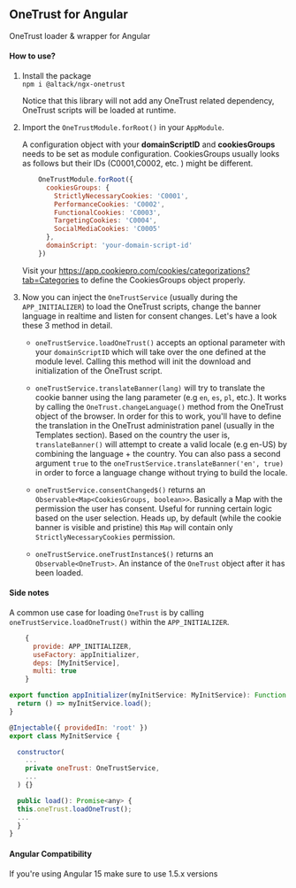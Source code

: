 ## OneTrust for Angular
OneTrust loader & wrapper for Angular

#### How to use?
1. Install the package  
   `npm i @altack/ngx-onetrust`

   Notice that this library will not add any OneTrust related dependency, OneTrust scripts will be loaded at runtime.

2. Import the `OneTrustModule.forRoot()` in your `AppModule`.

   A configuration object with your **domainScriptID** and **cookiesGroups** needs to be set as module configuration.
   CookiesGroups usually looks as follows but their IDs (C0001,C0002, etc. ) might be different.
    ```javascript
        OneTrustModule.forRoot({
          cookiesGroups: {
            StrictlyNecessaryCookies: 'C0001',
            PerformanceCookies: 'C0002',
            FunctionalCookies: 'C0003',
            TargetingCookies: 'C0004',
            SocialMediaCookies: 'C0005'
          },
          domainScript: 'your-domain-script-id'
        })
    ```  

   Visit your https://app.cookiepro.com/cookies/categorizations?tab=Categories to define the CookiesGroups object properly.

4. Now you can inject the `OneTrustService` (usually during the `APP_INITIALIZER`) to load the OneTrust scripts, change the banner language in realtime and listen for consent changes.
   Let's have a look these 3 method in detail.

    - `oneTrustService.loadOneTrust()` accepts an optional parameter with your `domainScriptID` which will take over the one defined at the module level.
      Calling this method will init the download and initialization of the OneTrust script.

    - `oneTrustService.translateBanner(lang)` will try to translate the cookie banner using the lang parameter (e.g `en`, `es`, `pl`, etc.).
      It works by calling the `OneTrust.changeLanguage()` method from the OneTrust object of the browser. In order for this to work, you'll have to define the translation in the OneTrust administration panel (usually in the Templates section).
      Based on the country the user is, `translateBanner()` will attempt to create a valid locale (e.g en-US) by combining the language + the country.
      You can also pass a second argument `true` to the `oneTrustService.translateBanner('en', true)` in order to force a language change without trying to build the locale.

    - `oneTrustService.consentChanged$()` returns an `Observable<Map<CookiesGroups, boolean>>`. Basically a Map with the permission the user has consent. Useful for running certain logic based on the user selection. Heads up, by default (while the cookie banner is visible and pristine) this `Map` will contain only `StrictlyNecessaryCookies` permission.

    - `oneTrustService.oneTrustInstance$()` returns an `Observable<OneTrust>`. An instance of the `OneTrust` object after it has been loaded.


#### Side notes
A common use case for loading `OneTrust` is by calling `oneTrustService.loadOneTrust()` within the `APP_INITIALIZER`.
```javascript
    {
      provide: APP_INITIALIZER,
      useFactory: appInitializer,
      deps: [MyInitService],
      multi: true
    }
```

```javascript
export function appInitializer(myInitService: MyInitService): Function {
  return () => myInitService.load();
}
```

```javascript
@Injectable({ providedIn: 'root' })
export class MyInitService {

  constructor(
    ...
    private oneTrust: OneTrustService,
    ...
  ) {}

  public load(): Promise<any> {
  this.oneTrust.loadOneTrust();
  ...
  }
}
```

#### Angular Compatibility
If you're using Angular 15 make sure to use 1.5.x versions
